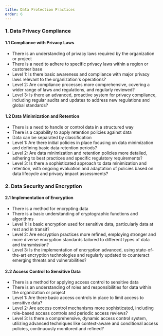 ```yaml
---
title: Data Protection Practices
order: 6
---
```


### 1. Data Privacy Compliance

#### 1.1 Compliance with Privacy Laws

- There is an understanding of privacy laws required by the organization or project
- There is a need to adhere to specific privacy laws within a region or customer base
- Level 1: Is there basic awareness and compliance with major privacy laws relevant to the organization's operations?
- Level 2: Are compliance processes more comprehensive, covering a wider range of laws and regulations, and regularly reviewed?
- Level 3: Is there an advanced, proactive system for privacy compliance, including regular audits and updates to address new regulations and global standards?

#### 1.2 Data Minimization and Retention

- There is a need to handle or control data in a structured way
- There is a capability to apply retention policies against data
- Data can be separated by classification
- Level 1: Are there initial policies in place focusing on data minimization and defining basic data retention periods?
- Level 2: Are data minimization and retention policies more detailed, adhering to best practices and specific regulatory requirements?
- Level 3: Is there a sophisticated approach to data minimization and retention, with ongoing evaluation and adaptation of policies based on data lifecycle and privacy impact assessments?

### 2. Data Security and Encryption

#### 2.1 Implementation of Encryption

- There is a method for encrypting data
- There is a basic understanding of cryptographic functions and algorithms
- Level 1: Is basic encryption used for sensitive data, particularly data at rest and in transit?
- Level 2: Are encryption practices more refined, employing stronger and more diverse encryption standards tailored to different types of data and transmission?
- Level 3: Is the implementation of encryption advanced, using state-of-the-art encryption technologies and regularly updated to counteract emerging threats and vulnerabilities?

#### 2.2 Access Control to Sensitive Data

- There is a method for applying access control to sensitive data
- There is an understanding of roles and responsibilities for data within the organization or project
- Level 1: Are there basic access controls in place to limit access to sensitive data?
- Level 2: Are access control mechanisms more sophisticated, including role-based access controls and periodic access reviews?
- Level 3: Is there a comprehensive, dynamic access control system, utilizing advanced techniques like context-aware and conditional access policies, continuously monitored and refined?
